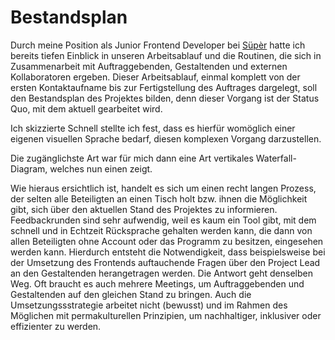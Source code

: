 # Bestandsplan

Durch meine Position als Junior Frontend Developer bei [Süpèr](https://super.asdf.af/) hatte ich bereits tiefen Einblick in unseren Arbeitsablauf und die Routinen, die sich in Zusammenarbeit mit Auftraggebenden, Gestaltenden und externen Kollaboratoren ergeben. Dieser Arbeitsablauf, einmal komplett von der ersten Kontaktaufname bis zur Fertigstellung des Auftrages dargelegt, soll den Bestandsplan des Projektes bilden, denn dieser Vorgang ist der Status Quo, mit dem aktuell gearbeitet wird.

Ich skizzierte <c-external-link url="https://cloud.nadineprigann.de/index.php/s/maKeFqJ9JKAXTom" label="einige Varianten und Ideen."/> Schnell stellte ich fest, dass es hierfür womöglich einer eigenen visuellen Sprache bedarf, diesen komplexen Vorgang darzustellen.

<c-text-block text="Eine visuelle Sprache für komplexe Workflows finden und diesen evtl. digital erfahrbar machen. Lektüreempfehlung: Gioriga Lupi – Observe, Collect, Draw" label="resource" class="label-resource"/>

Die zugänglichste Art war für mich dann eine Art vertikales Waterfall-Diagram, welches nun einen <c-external-link url="https://cloud.nadineprigann.de/index.php/s/8ZyAC7fNnBegAd9" label="ersten Entwurf des Bestandsplanes des Workflows" /> zeigt.

Wie hieraus ersichtlich ist, handelt es sich um einen recht langen Prozess, der selten alle Beteiligten an einen Tisch holt bzw. ihnen die Möglichkeit gibt, sich über den aktuellen Stand des Projektes zu informieren. Feedbackrunden sind sehr aufwendig, weil es kaum ein Tool gibt, mit dem schnell und in Echtzeit Rücksprache gehalten werden kann, die dann von allen Beteiligten ohne Account oder das Programm zu besitzen, eingesehen werden kann. Hierdurch entsteht die Notwendigkeit, dass beispielsweise bei der Umsetzung des Frontends auftauchende Fragen über den Project Lead an den Gestaltenden herangetragen werden. Die Antwort geht denselben Weg. Oft braucht es auch mehrere Meetings, um Auftraggebenden und Gestaltenden auf den gleichen Stand zu bringen. Auch die Umsetzungssstrategie arbeitet nicht (bewusst) und im Rahmen des Möglichen mit permakulturellen Prinzipien, um nachhaltiger, inklusiver oder effizienter zu werden.
<!-- 
was ist der aktuelle bestandsplan? aktueller workflow? kurzes schriftliches resummee, was hier phase ist. -->
